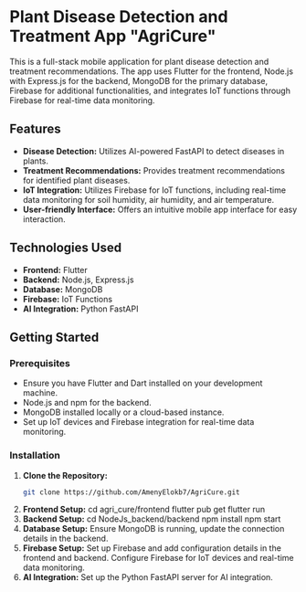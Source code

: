 # Plant Disease Detection and Treatment App "AgriCure"

This is a full-stack mobile application for plant disease detection and treatment recommendations. The app uses Flutter for the frontend, Node.js with Express.js for the backend, MongoDB for the primary database, Firebase for additional functionalities, and integrates IoT functions through Firebase for real-time data monitoring.

## Features

- **Disease Detection:** Utilizes AI-powered FastAPI to detect diseases in plants.
- **Treatment Recommendations:** Provides treatment recommendations for identified plant diseases.
- **IoT Integration:** Utilizes Firebase for IoT functions, including real-time data monitoring for soil humidity, air humidity, and air temperature.
- **User-friendly Interface:** Offers an intuitive mobile app interface for easy interaction.

## Technologies Used

- **Frontend:** Flutter
- **Backend:** Node.js, Express.js
- **Database:** MongoDB
- **Firebase:** IoT Functions
- **AI Integration:** Python FastAPI

## Getting Started

### Prerequisites

- Ensure you have Flutter and Dart installed on your development machine.
- Node.js and npm for the backend.
- MongoDB installed locally or a cloud-based instance.
- Set up IoT devices and Firebase integration for real-time data monitoring.

### Installation

1. **Clone the Repository:**
   ```bash
   git clone https://github.com/AmenyElokb7/AgriCure.git
2. **Frontend Setup:**
   cd agri_cure/frontend
flutter pub get
flutter run
3. **Backend Setup:**
   cd NodeJs_backend/backend
npm install
npm start
4. **Database Setup:**
Ensure MongoDB is running, update the connection details in the backend.
5. **Firebase Setup:**
Set up Firebase and add configuration details in the frontend and backend.
Configure Firebase for IoT devices and real-time data monitoring.
6. **AI Integration:**
Set up the Python FastAPI server for AI integration.


